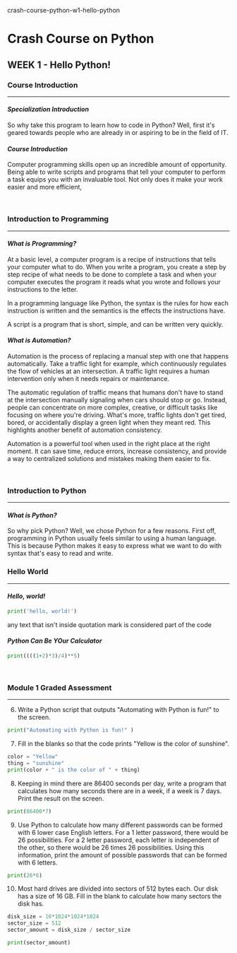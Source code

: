 crash-course-python-w1-hello-python

# Crash Course on Python
## WEEK 1 - Hello Python!

### **Course Introduction**
* * *
#### *Specialization Introduction*
So why take this program to learn how to code in Python? Well, first it's geared towards people who are already in or aspiring to be in the field of IT.

#### *Course Introduction*
Computer programming skills open up an incredible amount of opportunity. Being able to write scripts and programs that tell your computer to perform a task equips you with an invaluable tool. Not only does it make your work easier and more efficient,

<br/>

### **Introduction to Programming**
* * *
#### *What is Programming?*
At a basic level, a computer program is a recipe of instructions that tells your computer what to do. When you write a program, you create a step by step recipe of what needs to be done to complete a task and when your computer executes the program it reads what you wrote and follows your instructions to the letter.

In a programming language like Python, the syntax is the rules for how each instruction is written and the semantics is the effects the instructions have.

A script is a program that is short, simple, and can be written very quickly. 

#### *What is Automation?*
Automation is the process of replacing a manual step with one that happens automatically. Take a traffic light for example, which continuously regulates the flow of vehicles at an intersection. A traffic light requires a human intervention only when it needs repairs or maintenance. 

The automatic regulation of traffic means that humans don't have to stand at the intersection manually signaling when cars should stop or go. Instead, people can concentrate on more complex, creative, or difficult tasks like focusing on where you're driving. What's more, traffic lights don't get tired, bored, or accidentally display a green light when they meant red. This highlights another benefit of automation consistency.

Automation is a powerful tool when used in the right place at the right moment. It can save time, reduce errors, increase consistency, and provide a way to centralized solutions and mistakes making them easier to fix. 

<br/>

### **Introduction to Python**
* * *
#### *What is Python?*
So why pick Python? Well, we chose Python for a few reasons. First off, programming in Python usually feels similar to using a human language. This is because Python makes it easy to express what we want to do with syntax that's easy to read and write.
<br/>

### **Hello World**
* * *
#### *Hello, world!*
```python
print('hello, world!')
```
any text that isn't inside quotation mark is considered part of the code

#### *Python Can Be YOur Calculator*
```python
print((((1+2)*3)/4)**5)
```
<br/>

### **Module 1 Graded Assessment**
* * *


6. Write a Python script that outputs "Automating with Python is fun!" to the screen.
```python
print("Automating with Python is fun!" )
```
7. Fill in the blanks so that the code prints "Yellow is the color of sunshine".
```python
color = "Yellow"
thing = "sunshine"
print(color + " is the color of " + thing)
```
8. Keeping in mind there are 86400 seconds per day, write a program that calculates how many seconds there are in a week, if a week is 7 days. Print the result on the screen.
```python
print(86400*7)
```
9. Use Python to calculate how many different passwords can be formed with 6 lower case English letters. For a 1 letter password, there would be 26 possibilities. For a 2 letter password, each letter is independent of the other, so there would be 26 times 26 possibilities. Using this information, print the amount of possible passwords that can be formed with 6 letters.
```python
print(26*6)
```
10. Most hard drives are divided into sectors of 512 bytes each. Our disk has a size of 16 GB. Fill in the blank to calculate how many sectors the disk has.
```python
disk_size = 16*1024*1024*1024
sector_size = 512
sector_amount = disk_size / sector_size

print(sector_amount)
```
